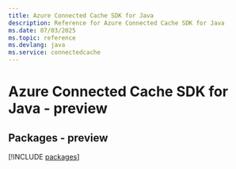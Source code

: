 ```yaml
---
title: Azure Connected Cache SDK for Java
description: Reference for Azure Connected Cache SDK for Java
ms.date: 07/03/2025
ms.topic: reference
ms.devlang: java
ms.service: connectedcache
---
```

# Azure Connected Cache SDK for Java - preview
## Packages - preview
[!INCLUDE [packages](connected-cache-index.md)]